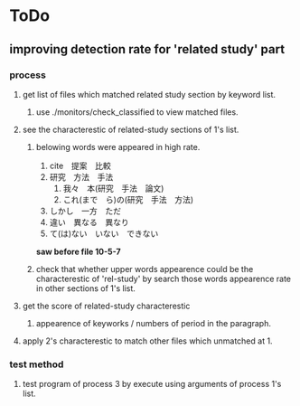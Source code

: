 # ToDo
## improving detection rate for 'related study' part 
### process

1. get list of files which matched related study section by keyword list.
	1. use ./monitors/check\_classified to view matched files.
1. see the characterestic of related-study sections of 1's list.
	1. belowing words were appeared in high rate. 
		1. cite　提案　比較　
		1. 研究　方法　手法
			1. 我々　本(研究　手法　論文)
			1. これ(まで　ら)の(研究　手法　方法)
		1. しかし　一方　ただ
		1. 違い　異なる　異なり
		1. て(は)ない　いない　できない

		**saw before file 10-5-7**

	1. check that whether upper words appearence could be the characterestic of 'rel-study' by search those words appearence rate in other sections of 1's list.

1. get the score of related-study characterestic
	1. appearence of keyworks / numbers of period in the paragraph.
1. apply 2's characterestic to match other files which unmatched at 1.

### test method

1. test program of process 3 by execute using arguments of process 1's list. 

